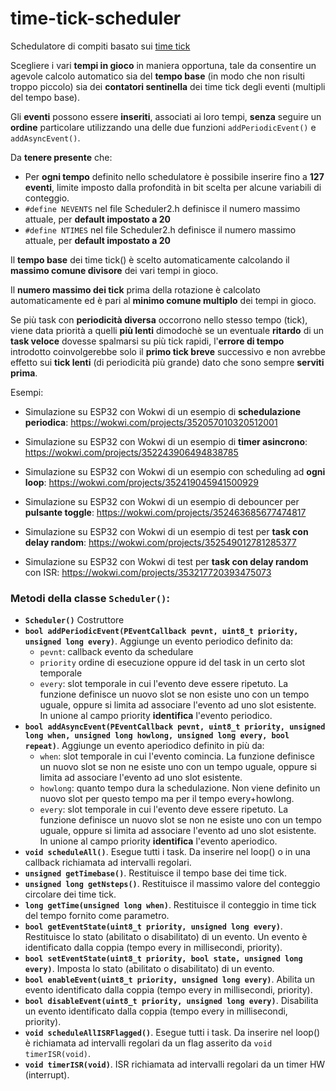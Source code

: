 # time-tick-scheduler

Schedulatore di compiti basato sui [time tick](https://github.com/sebastianomelita/ArduinoBareMetal/blob/master/tasksched.md)

Scegliere i vari **tempi in gioco** in maniera opportuna, tale da consentire un agevole calcolo automatico sia del **tempo base** (in modo che non risulti troppo piccolo) sia dei **contatori sentinella** dei time tick degli eventi (multipli del tempo base).

Gli **eventi** possono essere **inseriti**, associati ai loro tempi, **senza** seguire un **ordine** particolare utilizzando una delle due funzioni ```addPeriodicEvent()``` e ```addAsyncEvent()```. 

Da **tenere presente** che:
- Per **ogni tempo** definito nello schedulatore è possibile inserire fino a **127 eventi**, limite imposto dalla profondità in bit scelta per alcune variabili di conteggio.
- ```#define NEVENTS``` nel file Scheduler2.h definisce il numero massimo attuale, per **default impostato a 20**
- ```#define NTIMES``` nel file Scheduler2.h definisce il numero massimo attuale, per **default impostato a 20**

Il **tempo base** dei time tick() è scelto automaticamente calcolando il **massimo comune divisore** dei vari tempi in gioco.

Il **numero massimo dei tick** prima della rotazione è calcolato automaticamente ed è pari al **minimo comune multiplo** dei tempi in gioco.

Se più task con **periodicità diversa** occorrono nello stesso tempo (tick), viene data priorità a quelli **più lenti** dimodochè se un eventuale **ritardo** di un **task veloce** dovesse spalmarsi su più tick rapidi, l'**errore di tempo** introdotto coinvolgerebbe solo il **primo tick breve** successivo e non avrebbe effetto sui **tick lenti** (di periodicità più grande) dato che sono sempre **serviti prima**.

Esempi:

- Simulazione su ESP32 con Wokwi di un esempio di **schedulazione periodica**: https://wokwi.com/projects/352057010320512001

- Simulazione su ESP32 con Wokwi di un esempio di **timer asincrono**: https://wokwi.com/projects/352243906494838785

- Simulazione su ESP32 con Wokwi di un esempio con scheduling ad **ogni loop**: https://wokwi.com/projects/352419045941500929

- Simulazione su ESP32 con Wokwi di un esempio di debouncer per **pulsante toggle**: https://wokwi.com/projects/352463685677474817

- Simulazione su ESP32 con Wokwi di un esempio di test per **task con delay random**: https://wokwi.com/projects/352549012781285377

- Simulazione su ESP32 con Wokwi di test per **task con delay random** con ISR: https://wokwi.com/projects/353217720393475073


### **Metodi** della classe **```Scheduler()```**:		
    		
- **```Scheduler()```** Costruttore
- **```bool addPeriodicEvent(PEventCallback pevnt, uint8_t priority, unsigned long every)```**. Aggiunge un evento periodico definito da:
	- ```pevnt```: callback evento da schedulare
	- ```priority``` ordine di esecuzione oppure id del task in un certo slot temporale
	- ```every```: slot temporale in cui l'evento deve essere ripetuto. La funzione definisce un nuovo slot se non esiste uno con un tempo uguale, oppure si limita ad associare l'evento ad uno slot esistente. In unione al campo priority **identifica** l'evento periodico.
- **```bool addAsyncEvent(PEventCallback pevnt, uint8_t priority, unsigned long when, unsigned long howlong, unsigned long every, bool repeat)```**. Aggiunge un evento aperiodico definito in più da:
	- ```when```: slot temporale in cui l'evento comincia. La funzione definisce un nuovo slot se non ne esiste uno con un tempo uguale, oppure si limita ad associare l'evento ad uno slot esistente. 
	- ```howlong```: quanto tempo dura la schedulazione. Non viene definito un nuovo slot per questo tempo ma per il tempo every+howlong.
	- ```every```: slot temporale in cui l'evento deve essere ripetuto. La funzione definisce un nuovo slot se non ne esiste uno con un tempo uguale, oppure si limita ad associare l'evento ad uno slot esistente. In unione al campo priority **identifica** l'evento aperiodico.
- **```void scheduleAll()```**. Esegue tutti i task. Da inserire nel loop() o in una callback richiamata ad intervalli regolari.
- **```unsigned getTimebase()```**. Restituisce il tempo base dei time tick.
- **```unsigned long getNsteps()```**. Restituisce il massimo valore del conteggio circolare dei time tick.
- **```long getTime(unsigned long when)```**. Restituisce il conteggio in time tick del tempo fornito come parametro.
- **```bool getEventState(uint8_t priority, unsigned long every)```**. Restituisce lo stato (abilitato o disabilitato) di un evento. Un evento è identificato dalla coppia (tempo every in millisecondi, priority).
- **```bool setEventState(uint8_t priority, bool state, unsigned long every)```**. Imposta lo stato (abilitato o disabilitato) di un evento.
- **```bool enableEvent(uint8_t priority, unsigned long every)```**. Abilita un evento identificato dalla coppia (tempo every in millisecondi, priority).
- **```bool disableEvent(uint8_t priority, unsigned long every)```**. Disabilita un evento identificato dalla coppia (tempo every in millisecondi, priority).
- **```void scheduleAllISRFlagged()```**. Esegue tutti i task. Da inserire nel loop() è richiamata ad intervalli regolari da un flag asserito da ```void timerISR(void)```.
- **```void timerISR(void)```**. ISR richiamata ad intervalli regolari da un timer HW (interrupt).
